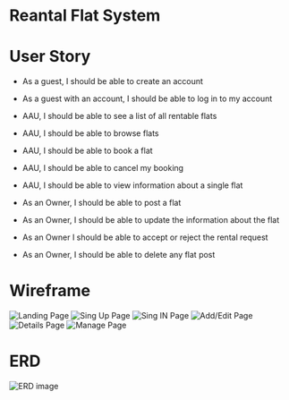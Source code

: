 # Reantal Flat System

# User Story

- As a guest, I should be able to create an account

- As a guest with an account, I should be able to log in to my account

- AAU, I should be able to see a list of all rentable flats

- AAU, I should be able to browse flats

- AAU, I should be able to book a flat

- AAU, I should be able to cancel my booking

- AAU, I should be able to view information about a single flat

- As an Owner, I should be able to post a flat

- As an Owner, I should be able to update the information about the flat

- As an Owner I should be able to accept or reject the rental request

- As an Owner, I should be able to delete any flat post

# Wireframe

![Landing Page](https://i.ibb.co/0sbm3VT/1.png)
![Sing Up Page](https://i.ibb.co/3BNb0mx/2.png)
![Sing IN Page](https://i.ibb.co/28872WS/3.png)
![Add/Edit Page](https://i.ibb.co/wcn0gKj/7.png)
![Details Page](https://i.ibb.co/rMQT1n9/5.png)
![Manage Page](https://i.ibb.co/8Y9YdNs/4.png)

# ERD

![ERD image](https://i.imgur.com/pB35tsf.jpeg)
